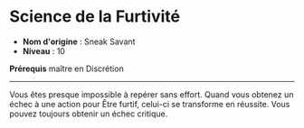 # Science de la Furtivité

 * **Nom d'origine** : Sneak Savant
 * **Niveau** : 10


<p><strong>Prérequis</strong> maître en Discrétion</p>
<hr>
<p> Vous êtes presque impossible à repérer sans effort. Quand vous obtenez un échec à une action pour Être furtif, celui-ci se transforme en réussite. Vous pouvez toujours obtenir un échec critique.</p>
